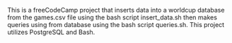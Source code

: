 This is a freeCodeCamp project that inserts data into a worldcup database from the games.csv file using the bash script insert_data.sh then makes queries using from database using the bash script queries.sh. This project utilizes PostgreSQL and Bash.
